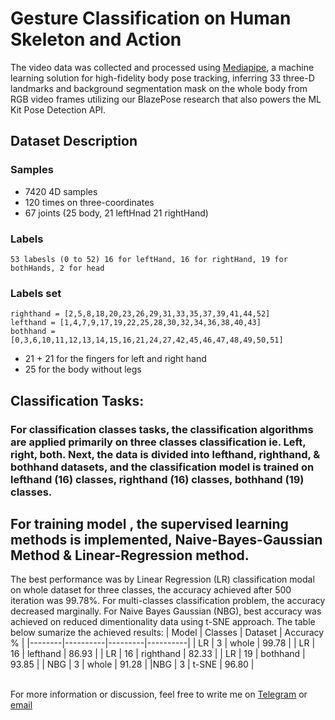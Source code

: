 # Gesture Classification on Human Skeleton and Action

The video data was collected and processed using [Mediapipe](https://google.github.io/mediapipe/), a machine learning solution for high-fidelity body pose tracking, inferring 33 three-D landmarks and background segmentation mask on the whole body from RGB video frames utilizing our BlazePose research that also powers the ML Kit Pose Detection API.

## Dataset Description

### Samples
- 7420 4D samples
- 120 times on three-coordinates 
- 67 joints (25 body, 21 leftHnad 21 rightHand)

### Labels
`53 labesls (0 to 52) 16 for leftHand, 16 for rightHand, 19 for bothHands, 2 for head`

### Labels set
`righthand = [2,5,8,18,20,23,26,29,31,33,35,37,39,41,44,52]` \
`lefthand = [1,4,7,9,17,19,22,25,28,30,32,34,36,38,40,43]` \
`bothhand = [0,3,6,10,11,12,13,14,15,16,21,24,27,42,45,46,47,48,49,50,51]`

- 21 + 21 for the fingers for left and right hand
- 25 for the body without legs

## Classification Tasks:

### For classification classes tasks, the classification algorithms are applied primarily on three classes classification ie. Left, right, both. Next, the data is divided into lefthand, righthand, & bothhand datasets, and the classification model is trained on lefthand (16) classes, righthand (16) classes, bothhand (19) classes.  

## For training model , the  supervised learning methods is implemented, Naive-Bayes-Gaussian Method & Linear-Regression method. 

The best performance was by Linear Regression (LR) classification modal on whole dataset for three classes, the accuracy achieved after 500 iteration was 99.78%. 
For multi-classes classification problem, the accuracy decreased marginally. For Naive Bayes Gaussian (NBG), best accuracy was achieved on reduced dimentionality data using t-SNE approach. The table below sumarize the achieved results: 
| Model | Classes | Dataset | Accuracy % | 
|--------|----------|---------|----------|
| LR | 3 | whole | 99.78 |
| LR | 16 | lefthand | 86.93 |
| LR | 16 | righthand | 82.33 | 
| LR | 19 | bothhand | 93.85 |
| NBG | 3 | whole | 91.28 | 
|NBG | 3 | t-SNE | 96.80 | 

\
For more information or discussion, feel free to write me on [Telegram](https://t.me/tomarp) or [email](mailto:p.tomar@outlook.de?subject=[GitHub])
